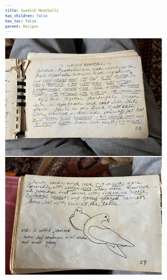 ```yaml
---
title: Swedish Meatballs
has_children: false
has_toc: false
parent: Recipes
---
```


<img src="/assets/meatballs1.jpeg">
<img src="/assets/meatballs2.jpeg">